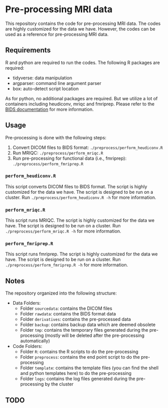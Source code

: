 # Pre-processing MRI data

This repository contains the code for pre-processing MRI data. The codes are highly customized for the data we have. However, the codes can be used as a reference for pre-processing MRI data.

## Requirements

R and python are required to run the codes. The following R packages are required:

- tidyverse: data manipulation
- argparser: command line argument parser
- box: auto-detect script location

As for python, no additional packages are required. But we utilize a lot of containers including heudiconv, mriqc and fmriprep. Please refer to the [BIDS documentation](https://bids.neuroimaging.io/) for more information.

## Usage

Pre-processing is done with the following steps:

1. Convert DICOM files to BIDS format: `./preprocess/perform_heudiconv.R`
2. Run MRIQC: `./preprocess/perform_mriqc.R`
3. Run pre-processing for functional data (i.e., fmriprep): `./preprocess/perform_fmriprep.R`

### `perform_heudiconv.R`

This script converts DICOM files to BIDS format. The script is highly customized for the data we have. The script is designed to be run on a cluster. Run `./preprocess/perform_heudiconv.R -h` for more information.

### `perform_mriqc.R`

This script runs MRIQC. The script is highly customized for the data we have. The script is designed to be run on a cluster. Run `./preprocess/perform_mriqc.R -h` for more information.

### `perform_fmriprep.R`

This script runs fmriprep. The script is highly customized for the data we have. The script is designed to be run on a cluster. Run `./preprocess/perform_fmriprep.R -h` for more information.

## Notes

The repository organized into the following structure:

- Data Folders:
  - Folder `sourcedata`: contains the DICOM files
  - Folder `rawdata`: contains the BIDS format data
  - Folder `derivatives`: contains the pre-processed data
  - Folder `backup`: contains backup data which are deemed obsolete
  - Folder `tmp`: contains the temporary files generated during the pre-processing (mostly will be deleted after the pre-processing automatically)
- Code Folders:
  - Folder `R`: contains the R scripts to do the pre-processing
  - Folder `preprocess`: contains the end point script to do the pre-processing
  - Folder `template`: contains the template files (you can find the shell and python templates here) to do the pre-processing
  - Folder `logs`: contains the log files generated during the pre-processing by the cluster

## TODO
